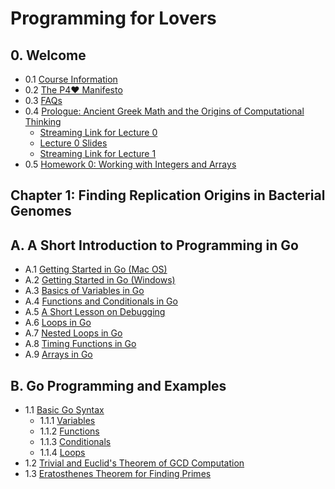 # Programming for Lovers

## 0. Welcome

+ 0.1 [Course Information](00-Welcome.md#)
+ 0.2 [The P4❤️ Manifesto](00-Welcome.md#)
+ 0.3 [FAQs](00-Welcome.md#)
+ 0.4 [Prologue: Ancient Greek Math and the Origins of Computational Thinking](00-Welcome.md#)
  + [Streaming Link for Lecture 0](00-Welcome.md#)
  + [Lecture 0 Slides](00-Welcome.md#)
  + [Streaming Link for Lecture 1](00-Welcome.md#)
+ 0.5 [Homework 0: Working with Integers and Arrays ](00-Welcome.md#)


## Chapter 1: Finding Replication Origins in Bacterial Genomes


## A. A Short Introduction to Programming in Go

+ A.1  [Getting Started in Go (Mac OS)](A-GoIntro.md#)
+ A.2  [Getting Started in Go (Windows)](A-GoIntro.md#)
+ A.3  [Basics of Variables in Go](A-GoIntro.md#)
+ A.4  [Functions and Conditionals in Go](A-GoIntro.md#)
+ A.5  [A Short Lesson on Debugging](A-GoIntro.md#)
+ A.6 [Loops in Go](A-GoIntro.md#)
+ A.7 [Nested Loops in Go](A-GoIntro.md#)
+ A.8 [Timing Functions in Go](A-GoIntro.md#)
+ A.9 [Arrays in Go](A-GoIntro.md#)


## B. Go Programming and Examples

+ 1.1 [Basic Go Syntax](B-GoSyntax.md#)
  + 1.1.1 [Variables](B-GoSyntax.md#)
  + 1.1.2 [Functions](B-GoSyntax.md#)
  + 1.1.3 [Conditionals](B-GoSyntax.md#)
  + 1.1.4 [Loops](B-GoSyntax.md#)
+ 1.2 [Trivial and Euclid's Theorem of GCD Computation](B-GoSyntax.md#)
+ 1.3 [Eratosthenes Theorem for Finding Primes](B-GoSyntax.md#)



